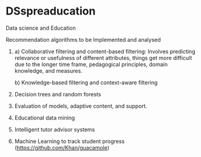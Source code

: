# DSspreaducation
Data science and Education

Recommendation algorithms to be Implemented and analysed

1.  a) Collaborative filtering and content-based filtering: Involves predicting relevance or usefulness of different attributes, things get more difficult due to the longer time frame, pedagogical principles, domain knowledge, and measures.

    b) Knowledge-based filtering and context-aware filtering

2. Decision trees and random forests

3. Evaluation of models, adaptive content, and support.

4. Educational data mining

5. Intelligent tutor advisor systems

6. Machine Learning to track student progress (https://github.com/Khan/guacamole)
